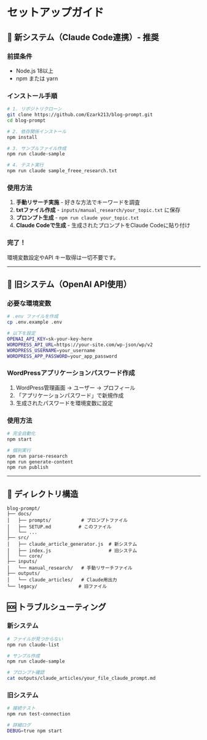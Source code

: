 # セットアップガイド

## 🚀 新システム（Claude Code連携）- 推奨

### 前提条件
- Node.js 18以上
- npm または yarn

### インストール手順

```bash
# 1. リポジトリクローン
git clone https://github.com/Ezark213/blog-prompt.git
cd blog-prompt

# 2. 依存関係インストール
npm install

# 3. サンプルファイル作成
npm run claude-sample

# 4. テスト実行
npm run claude sample_freee_research.txt
```

### 使用方法

1. **手動リサーチ実施** - 好きな方法でキーワードを調査
2. **txtファイル作成** - `inputs/manual_research/your_topic.txt` に保存
3. **プロンプト生成** - `npm run claude your_topic.txt`
4. **Claude Codeで生成** - 生成されたプロンプトをClaude Codeに貼り付け

### 完了！

環境変数設定やAPI キー取得は一切不要です。

---

## 🔧 旧システム（OpenAI API使用）

### 必要な環境変数

```bash
# .env ファイルを作成
cp .env.example .env

# 以下を設定
OPENAI_API_KEY=sk-your-key-here
WORDPRESS_API_URL=https://your-site.com/wp-json/wp/v2
WORDPRESS_USERNAME=your_username
WORDPRESS_APP_PASSWORD=your_app_password
```

### WordPressアプリケーションパスワード作成

1. WordPress管理画面 → ユーザー → プロフィール
2. 「アプリケーションパスワード」で新規作成
3. 生成されたパスワードを環境変数に設定

### 使用方法

```bash
# 完全自動化
npm start

# 個別実行
npm run parse-research
npm run generate-content
npm run publish
```

---

## 📁 ディレクトリ構造

```
blog-prompt/
├── docs/
│   ├── prompts/           # プロンプトファイル
│   ├── SETUP.md          # このファイル
│   └── ...
├── src/
│   ├── claude_article_generator.js  # 新システム
│   ├── index.js                     # 旧システム
│   └── core/
├── inputs/
│   └── manual_research/   # 手動リサーチファイル
├── outputs/
│   └── claude_articles/   # Claude用出力
└── legacy/               # 旧ファイル
```

## 🆘 トラブルシューティング

### 新システム

```bash
# ファイルが見つからない
npm run claude-list

# サンプル作成
npm run claude-sample

# プロンプト確認
cat outputs/claude_articles/your_file_claude_prompt.md
```

### 旧システム

```bash
# 接続テスト
npm run test-connection

# 詳細ログ
DEBUG=true npm start
```